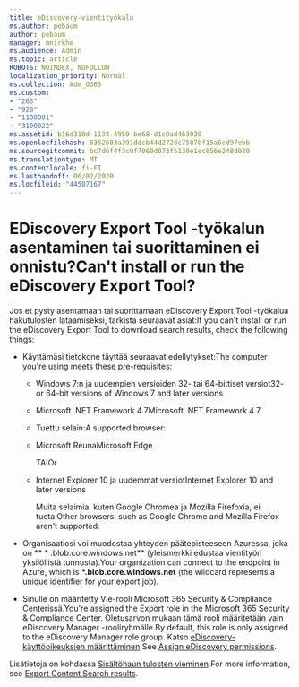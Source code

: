 ```yaml
---
title: eDiscovery-vientityökalu
ms.author: pebaum
author: pebaum
manager: mnirkhe
ms.audience: Admin
ms.topic: article
ROBOTS: NOINDEX, NOFOLLOW
localization_priority: Normal
ms.collection: Adm_O365
ms.custom:
- "263"
- "928"
- "1100001"
- "3100022"
ms.assetid: b16d310d-1134-4959-be68-d1c0ad463930
ms.openlocfilehash: 6352603a391ddcb44d2728c7587bf15a6cd97ebb
ms.sourcegitcommit: bc7d6f4f3c9f7060d073f5130e1ec856e248d020
ms.translationtype: MT
ms.contentlocale: fi-FI
ms.lasthandoff: 06/02/2020
ms.locfileid: "44507167"
---
```

# <a name="cant-install-or-run-the-ediscovery-export-tool"></a><span data-ttu-id="e845d-102">EDiscovery Export Tool -työkalun asentaminen tai suorittaminen ei onnistu?</span><span class="sxs-lookup"><span data-stu-id="e845d-102">Can't install or run the eDiscovery Export Tool?</span></span>

<span data-ttu-id="e845d-103">Jos et pysty asentamaan tai suorittamaan eDiscovery Export Tool -työkalua hakutulosten lataamiseksi, tarkista seuraavat asiat:</span><span class="sxs-lookup"><span data-stu-id="e845d-103">If you can't install or run the eDiscovery Export Tool to download search results, check the following things:</span></span>
  
- <span data-ttu-id="e845d-104">Käyttämäsi tietokone täyttää seuraavat edellytykset:</span><span class="sxs-lookup"><span data-stu-id="e845d-104">The computer you're using meets these pre-requisites:</span></span>

  - <span data-ttu-id="e845d-105">Windows 7:n ja uudempien versioiden 32- tai 64-bittiset versiot</span><span class="sxs-lookup"><span data-stu-id="e845d-105">32- or 64-bit versions of Windows 7 and later versions</span></span>

  - <span data-ttu-id="e845d-106">Microsoft .NET Framework 4.7</span><span class="sxs-lookup"><span data-stu-id="e845d-106">Microsoft .NET Framework 4.7</span></span>

  - <span data-ttu-id="e845d-107">Tuettu selain:</span><span class="sxs-lookup"><span data-stu-id="e845d-107">A supported browser:</span></span>

  - <span data-ttu-id="e845d-108">Microsoft Reuna</span><span class="sxs-lookup"><span data-stu-id="e845d-108">Microsoft Edge</span></span>

    <span data-ttu-id="e845d-109">TAI</span><span class="sxs-lookup"><span data-stu-id="e845d-109">Or</span></span>

  - <span data-ttu-id="e845d-110">Internet Explorer 10 ja uudemmat versiot</span><span class="sxs-lookup"><span data-stu-id="e845d-110">Internet Explorer 10 and later versions</span></span>

    <span data-ttu-id="e845d-111">Muita selaimia, kuten Google Chromea ja Mozilla Firefoxia, ei tueta.</span><span class="sxs-lookup"><span data-stu-id="e845d-111">Other browsers, such as Google Chrome and Mozilla Firefox aren't supported.</span></span>

- <span data-ttu-id="e845d-112">Organisaatiosi voi muodostaa yhteyden päätepisteeseen Azuressa, joka on \*\* \* .blob.core.windows.net\*\* (yleismerkki edustaa vientityön yksilöllistä tunnusta).</span><span class="sxs-lookup"><span data-stu-id="e845d-112">Your organization can connect to the endpoint in Azure, which is **\*.blob.core.windows.net** (the wildcard represents a unique identifier for your export job).</span></span>

- <span data-ttu-id="e845d-113">Sinulle on määritetty Vie-rooli Microsoft 365 Security &amp; Compliance Centerissä.</span><span class="sxs-lookup"><span data-stu-id="e845d-113">You're assigned the Export role in the Microsoft 365 Security &amp; Compliance Center.</span></span> <span data-ttu-id="e845d-114">Oletusarvon mukaan tämä rooli määritetään vain eDiscovery Manager -rooliryhmälle.</span><span class="sxs-lookup"><span data-stu-id="e845d-114">By default, this role is only assigned to the eDiscovery Manager role group.</span></span> <span data-ttu-id="e845d-115">Katso [eDiscovery-käyttöoikeuksien määrittäminen](https://docs.microsoft.com/microsoft-365/compliance/assign-ediscovery-permissions).</span><span class="sxs-lookup"><span data-stu-id="e845d-115">See [Assign eDiscovery permissions](https://docs.microsoft.com/microsoft-365/compliance/assign-ediscovery-permissions).</span></span>

<span data-ttu-id="e845d-116">Lisätietoja on kohdassa [Sisältöhaun tulosten vieminen](https://docs.microsoft.com/microsoft-365/compliance/export-search-results).</span><span class="sxs-lookup"><span data-stu-id="e845d-116">For more information, see [Export Content Search results](https://docs.microsoft.com/microsoft-365/compliance/export-search-results).</span></span>
  